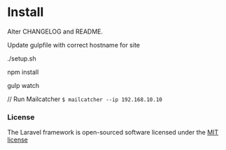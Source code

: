 # Install

Alter CHANGELOG and README.

Update gulpfile with correct hostname for site

./setup.sh

npm install

gulp watch

// Run Mailcatcher
`$ mailcatcher --ip 192.168.10.10`

### License

The Laravel framework is open-sourced software licensed under the [MIT license](http://opensource.org/licenses/MIT)
